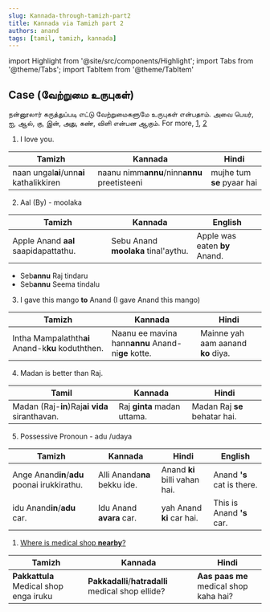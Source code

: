 ```yaml
---
slug: Kannada-through-tamizh-part2
title: Kannada via Tamizh part 2
authors: anand
tags: [tamil, tamizh, kannada]
---
```


import Highlight from '@site/src/components/Highlight';
import Tabs from '@theme/Tabs';
import TabItem from '@theme/TabItem'


<!-- ### <Highlight color='#004080' highlight='fg' fontWeight='bold'> sub tab </Highlight> -->

## <Highlight color='#800031' highlight='fg' fontWeight='bold'> Case (வேற்றுமை உருபுகள்) </Highlight>

நன்னூலார் கருத்துப்படி எட்டு வேற்றுமைகளுமே உருபுகள் என்பதாம். அவை <Highlight color='#25c2a0'> பெயர், ஐ, ஆல், கு, இன், அது, கண், விளி </Highlight> என்பன ஆகும். For more, [1](https://www.tamilvu.org/courses/degree/c021/c0214/html/c0214441.htm), [2](https://dosa365.wordpress.com/2012/08/26/18/)

1. I love you.

| Tamizh                           | Kannada                              | Hindi                  |
|----------------------------------|--------------------------------------|------------------------|
| naan ungal**ai**/unn**ai** kathalikkiren | naanu nimm**annu**/ninn**annu** preetisteeni | mujhe tum **se** pyaar hai |

<!--truncate-->

2. Aal (By) - moolaka 

| Tamizh                           | Kannada                        | English                   |
|----------------------------------|--------------------------------|---------------------------|
| Apple Anand **aal** saapidapattathu. | Sebu Anand **moolaka** tinal'aythu. | Apple was eaten **by** Anand. |

* Seb**annu** Raj tindaru
* Seb**annu** Seema tindalu


3. I gave this mango **to** Anand (I gave Anand this mango)

| Tamizh                                     | Kannada                                   | Hindi                          |
|--------------------------------------------|-------------------------------------------|--------------------------------|
| Intha Mampalathth**ai** Anand-k**ku** koduththen.  | Naanu ee mavina hann**annu** Anand-ni**ge** kotte. | Mainne yah aam aanand **ko** diya. |

4. Madan is better than Raj.

| Tamil                                 | Kannada                 | Hindi                     |
|---------------------------------------|-------------------------|---------------------------|
| Madan (Raj-**in**)Raj**ai vida** siranthavan. | Raj **ginta** madan uttama. | Madan Raj **se** behatar hai. |


5. Possessive Pronoun - adu /udaya

| Tamizh                           | Kannada                  | Hindi                     | English               |
|----------------------------------|--------------------------|---------------------------|-----------------------|
| Ange Anand**in**/**adu** poonai irukkirathu. | Alli Ananda**na** bekku ide. | Anand **ki** billi vahan hai. | Anand **'s** cat is there. |
| idu Anand**in**/**adu** car.                 | Idu Anand **avara** car.     | yah Anand **ki** car hai.     | This is Anand **'s** car.  |


1. [Where is medical shop **nearby**?](https://www.instagram.com/p/C79UkOQyDnp/)

| Tamizh                             | Kannada                         | Hindi                              |
|------------------------------------|---------------------------------|------------------------------------|
| **Pakkattula** Medical shop enga iruku | **Pakkadalli**/**hatradalli** medical shop ellide? | **Aas paas me** medical shop kaha hai? |